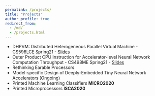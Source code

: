 ```yaml
---
permalink: /projects/
title: "Projects"
author_profile: true
redirect_from: 
  - /md/
  - /projects.html
---
```


* DHPVM: Distributed Heterogeneous Parallel Virtual Machine - CS598LCE Spring21 - [Slides](https://husnainmubarik.github.io/files/CS598LCE.pdf)
* Outer Product CPU Instruction for Accelerator-level Neural Network Computation Throughput - CS498ME Spring21 - [Slides](https://husnainmubarik.github.io/files/cs498me.pdf)
* Rethinking Earable Processors 
* Model-specific Design of Deeply-Embedded Tiny Neural Network Accelerators (Ongoing)
* Printed Machine Learning Classifiers **MICRO2020**
* Printed Microprocessors **ISCA2020**
